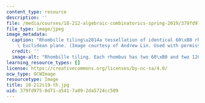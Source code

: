 ```yaml
---
content_type: resource
description: ''
file: /media/courses/18-212-algebraic-combinatorics-spring-2019/379fd9750d71a5417a892da5724cc509_18-212s19-th.jpg
file_type: image/jpeg
image_metadata:
  caption: "Rhombille tiling\u2014a tessellation of identical 60\xB0 rhombi on the\
    \ Euclidean plane. (Image courtesy of Andrew Lin. Used with permission.)"
  credit: ''
  image-alt: "Rhombille tiling. Each rhombus has two 60\xB0 and two 120\xB0 angles."
learning_resource_types: []
license: https://creativecommons.org/licenses/by-nc-sa/4.0/
ocw_type: OCWImage
resourcetype: Image
title: 18-212s19-th.jpg
uid: 379fd975-0d71-a541-7a89-2da5724cc509
---
```

